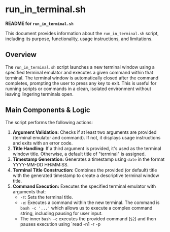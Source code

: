 # run_in_terminal.sh

**README for `run_in_terminal.sh`**

This document provides information about the `run_in_terminal.sh` script, including its purpose, functionality, usage instructions, and limitations.

## Overview

The `run_in_terminal.sh` script launches a new terminal window using a specified terminal emulator and executes a given command within that terminal.  The terminal window is automatically closed after the command completes, prompting the user to press any key to exit. This is useful for running scripts or commands in a clean, isolated environment without leaving lingering terminals open.

## Main Components & Logic

The script performs the following actions:

1. **Argument Validation:** Checks if at least two arguments are provided (terminal emulator and command). If not, it displays usage instructions and exits with an error code.
2. **Title Handling:**  If a third argument is provided, it's used as the terminal window title. Otherwise, a default title of "terminal" is assigned.
3. **Timestamp Generation:** Generates a timestamp using `date` in the format YYYY-MM-DD HH:MM:SS.
4. **Terminal Title Construction:** Combines the provided (or default) title with the generated timestamp to create a descriptive terminal window title.
5. **Command Execution:** Executes the specified terminal emulator with arguments that:
   * `-T`: Sets the terminal title.
   * `-e`:  Executes a command within the new terminal. The command is `bash -c '...'` which allows us to execute a complex command string, including pausing for user input.
   * The inner `bash -c` executes the provided command (`$2`) and then pauses execution using `read -n1 -r -p
